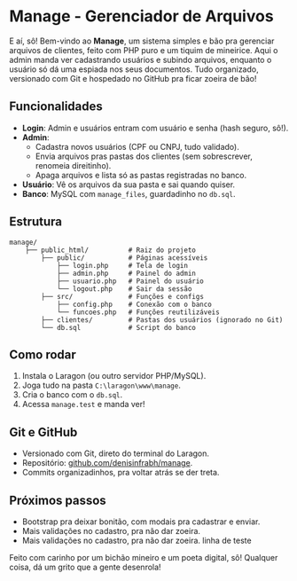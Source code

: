 # Manage - Gerenciador de Arquivos

E aí, sô! Bem-vindo ao **Manage**, um sistema simples e bão pra gerenciar arquivos de clientes, feito com PHP puro e um tiquim de mineirice. Aqui o admin manda ver cadastrando usuários e subindo arquivos, enquanto o usuário só dá uma espiada nos seus documentos. Tudo organizado, versionado com Git e hospedado no GitHub pra ficar zoeira de bão!

## Funcionalidades
- **Login**: Admin e usuários entram com usuário e senha (hash seguro, sô!).
- **Admin**: 
  - Cadastra novos usuários (CPF ou CNPJ, tudo validado).
  - Envia arquivos pras pastas dos clientes (sem sobrescrever, renomeia direitinho).
  - Apaga arquivos e lista só as pastas registradas no banco.
- **Usuário**: Vê os arquivos da sua pasta e sai quando quiser.
- **Banco**: MySQL com `manage_files`, guardadinho no `db.sql`.

## Estrutura
~~~
manage/
    ├── public_html/          # Raiz do projeto
        ├── public/           # Páginas acessíveis
            ├── login.php     # Tela de login
            ├── admin.php     # Painel do admin
            ├── usuario.php   # Painel do usuário
            └── logout.php    # Sair da sessão
        ├── src/              # Funções e configs
            ├── config.php    # Conexão com o banco
            └── funcoes.php   # Funções reutilizáveis
        ├── clientes/         # Pastas dos usuários (ignorado no Git)
        └── db.sql            # Script do banco
~~~

## Como rodar
1. Instala o Laragon (ou outro servidor PHP/MySQL).
2. Joga tudo na pasta `C:\laragon\www\manage`.
3. Cria o banco com o `db.sql`.
4. Acessa `manage.test` e manda ver!

## Git e GitHub
- Versionado com Git, direto do terminal do Laragon.
- Repositório: [github.com/denisinfrabh/manage](https://github.com/denisinfrabh/manage).
- Commits organizadinhos, pra voltar atrás se der treta.

## Próximos passos
- Bootstrap pra deixar bonitão, com modais pra cadastrar e enviar.
- Mais validações no cadastro, pra não dar zoeira.
- Mais validações no cadastro, pra não dar zoeira. linha de teste

Feito com carinho por um bichão mineiro e um poeta digital, sô! Qualquer coisa, dá um grito que a gente desenrola!